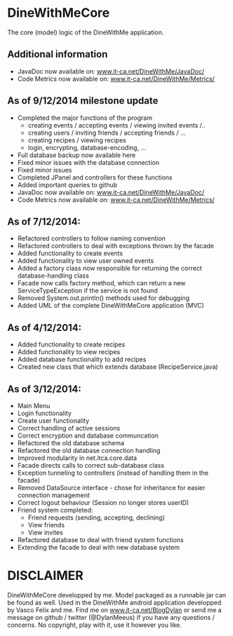 DineWithMeCore
==============

The core (model) logic of the DineWithMe application.

Additional information
------------------------
- JavaDoc now available on: www.it-ca.net/DineWithMe/JavaDoc/
- Code Metrics now available on: www.it-ca.net/DineWithMe/Metrics/

As of 9/12/2014 milestone update
---------------------------------
- Completed the major functions of the program
	- creating events / accepting events / viewing invited events /..
	- creating users / inviting friends / accepting friends / ...
	- creating recipes / viewing recipes 
	- login, encrypting, database-encoding, ...
- Full database backup now available here
- Fixed minor issues with the database connection
- Fixed minor issues
- Completed JPanel and controllers for these functions
- Added important queries to github
- JavaDoc now available on: www.it-ca.net/DineWithMe/JavaDoc/
- Code Metrics now available on: www.it-ca.net/DineWithMe/Metrics/


As of 7/12/2014:
----------------
- Refactored controllers to follow naming convention
- Refactored controllers to deal with exceptions thrown by the facade
- Added functionality to create events
- Added functionality to view user owned events
- Added a factory class now responsible for returning the correct database-handling class
- Facade now calls factory method, which can return a new ServiceTypeException if the service is not found
- Removed System.out.println() methods used for debugging
- Added UML of the complete DineWithMeCore application (MVC)

As of 4/12/2014:
----------------
- Added functionality to create recipes
- Added functionality to view recipes
- Added database functionality to add recipes
- Created new class that which extends database (RecipeService.java)

As of 3/12/2014:
----------------
- Main Menu
- Login functionality
- Create user functionality
- Correct handling of active sessions
- Correct encryption and database communcation
- Refactored the old database schema
- Refactored the old database connection handling
- Improved modularity in net.itca.core.data
- Facade directs calls to correct sub-database class
- Exception tunneling to controllers (instead of handling them in the facade)
- Removed DataSource interface - chose for inheritance for easier connection management
- Correct logout behaviour (Session no longer stores userID)
- Friend system completed:
	- Friend requests (sending, accepting, declining)
	- View friends
	- View invites
- Refactored database to deal with friend system functions
- Extending the facade to deal with new database system



DISCLAIMER
=========
DineWithMeCore developped by me. Model packaged as a runnable jar can be found as well. Used in the DineWithMe android application developped by Vasco Felix and me.
Find me on www.it-ca.net/BlogDylan or send me a message on github / twitter (@DylanMeeus) if you have any questions / concerns. No copyright, play with it, use it however you like.
